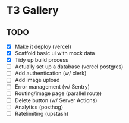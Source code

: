 # T3 Gallery

## TODO

- [x] Make it deploy (vercel)
- [x] Scaffold basic ui with mock data 
- [x] Tidy up build process
- [ ] Actually  set up a database (vercel postgres)
- [ ] Add authentication  (w/ clerk)
- [ ] Add image upload 
- [ ] Error management (w/ Sentry)
- [ ] Routing/image page (parallel route) 
- [ ] Delete button (w/ Server Actions)
- [ ] Analytics (posthog)
- [ ] Ratelimiting (upstash)